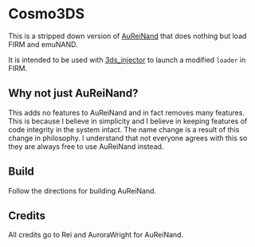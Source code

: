 # Cosmo3DS

This is a stripped down version of [AuReiNand](https://github.com/AuroraWright/AuReiNand) 
that does nothing but load FIRM and emuNAND.

It is intended to be used with [3ds_injector](https://github.com/yifanlu/3ds_injector) 
to launch a modified `loader` in FIRM.

## Why not just AuReiNand?

This adds no features to AuReiNand and in fact removes many features. This is 
because I believe in simplicity and I believe in keeping features of code 
integrity in the system intact. The name change is a result of this change in 
philosophy. I understand that not everyone agrees with this so they are always 
free to use AuReiNand instead.

## Build

Follow the directions for building AuReiNand.

## Credits

All credits go to Rei and AuroraWright for AuReiNand.
